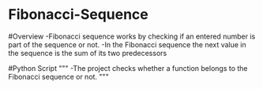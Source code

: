 # Fibonacci-Sequence
#Overview
-Fibonacci sequence works by checking if an entered number is part of the sequence or not.
-In the Fibonacci sequence the next value in the sequence is the sum of its two predecessors

#Python Script
"""
-The project checks whether a function belongs to the Fibonacci sequence or not.
"""
